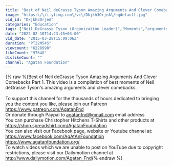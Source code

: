 ```yaml
---
title: "Best of Neil deGrasse Tyson Amazing Arguments And Clever Comebacks Part 1"
image: "https:\/\/i.ytimg.com\/vi\/Dkjkh3OrjeA\/hqdefault.jpg"
vid_id: "Dkjkh3OrjeA"
categories: "Education"
tags: ["Neil DeGrasse Tyson (Organization Leader)","Moments","arguments"]
date: "2022-02-10T14:23:45+03:00"
vid_date: "2015-03-28T15:09:06Z"
duration: "PT22M54S"
viewcount: "6228998"
likeCount: "97648"
dislikeCount: ""
channel: "Agatan Foundation"
---
```

{% raw %}Best of Neil deGrasse Tyson Amazing Arguments And Clever Comebacks Part 1. This video is a compilation of best moments of Neil deGrasse Tyson's amazing arguments and clever comebacks.<br /><br />To support this channel for the thousands of hours dedicated to bringing you the content you like, please join our Patreon <a rel="nofollow" target="blank" href="https://www.patreon.com/AgatanFnd">https://www.patreon.com/AgatanFnd</a><br />Or donate through Paypal to agatanfnd@gmail.com email address<br />You can purchase Christopher Hitchens T-Shirts and other products at <a rel="nofollow" target="blank" href="https://shop.spreadshirt.com/AgatanFoundation">https://shop.spreadshirt.com/AgatanFoundation</a><br />You can also visit our Facebook page, website or Youtube channel at:<br /><a rel="nofollow" target="blank" href="https://www.facebook.com/AgAtAnFoundation">https://www.facebook.com/AgAtAnFoundation</a><br /><a rel="nofollow" target="blank" href="https://www.agatanfoundation.org/">https://www.agatanfoundation.org/</a><br />To watch videos which we are unable to post on YouTube due to copyright restrictions, please visit our Dailymotion channel at <a rel="nofollow" target="blank" href="http://www.dailymotion.com/Agatan_Fnd">http://www.dailymotion.com/Agatan_Fnd</a>{% endraw %}
